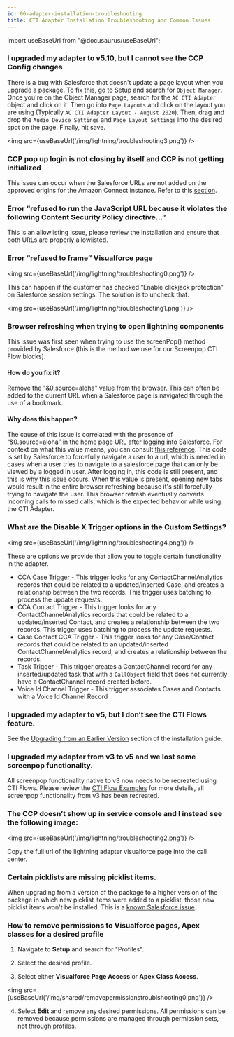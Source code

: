 ```yaml
---
id: 06-adapter-installation-troubleshooting
title: CTI Adapter Installation Troubleshooting and Common Issues
---
```


import useBaseUrl from "@docusaurus/useBaseUrl";

### I upgraded my adapter to v5.10, but I cannot see the CCP Config changes

There is a bug with Salesforce that doesn't update a page layout when you upgrade a package. To fix this, go to Setup and search for `Object Manager`. Once you're on the Object Manager page, search for the `AC CTI Adapter` object and click on it. Then go into `Page Layouts` and click on the layout you are using (Typically `AC CTI Adapter Layout - August 2020`).  Then, drag and drop the `Audio Device Settings` and `Page Layout Settings` into the desired spot on the page. Finally, hit save.

<img src={useBaseUrl('/img/lightning/troubleshooting3.png')} />

### CCP pop up login is not closing by itself and CCP is not getting initialized

This issue can occur when the Salesforce URLs are not added on the approved origins for the Amazon Connect instance. Refer to this [section](/docs/lightning/02-installation/03-managed-package-manual-setup.md#allowlist-your-salesforce-org-with-amazon-connect).

### Error “refused to run the JavaScript URL because it violates the following Content Security Policy directive...”

This is an allowlisting issue, please review the installation and ensure that both URLs are properly allowlisted.

### Error “refused to frame” Visualforce page

<img src={useBaseUrl('/img/lightning/troubleshooting0.png')} />

This can happen if the customer has checked “Enable clickjack protection” on Salesforce session settings. The solution is to uncheck that. 

<img src={useBaseUrl('/img/lightning/troubleshooting1.png')} />

### Browser refreshing when trying to open lightning components

This issue was first seen when trying to use the screenPop() method provided by Salesforce (this is the method we use for our Screenpop CTI Flow blocks).

#### How do you fix it? 

Remove the "&0.source=aloha" value from the browser. This can often be added to the current URL when a Salesforce page is navigated through the use of a bookmark.

#### Why does this happen?

The cause of this issue is correlated with the presence of “&0.source=aloha” in the home page URL after logging into Salesforce. For context on what this value means, you can consult [this reference](https://salesforce.stackexchange.com/questions/187349/forcenavigatetourl-inserts-source-aloha-in-the-url-which-breaks-page). This code is set by Salesforce to forcefully navigate a user to a url, which is needed in cases when a user tries to navigate to a salesforce page that can only be viewed by a logged in user. After logging in, this code is still present, and this is why this issue occurs. When this value is present, opening new tabs would result in the entire browser refreshing because it's still forcefully trying to navigate the user. This browser refresh eventually converts incoming calls to missed calls, which is the expected behavior while using the CTI Adapter.

### What are the Disable X Trigger options in the Custom Settings?

<img src={useBaseUrl('/img/lightning/troubleshooting4.png')} />

These are options we provide that allow you to toggle certain functionality in the adapter.
- CCA Case Trigger - This trigger looks for any ContactChannelAnalytics records that could be related to a updated/inserted Case, and creates a relationship between the two records. This trigger uses batching to process the update requests.
- CCA Contact Trigger - This trigger looks for any ContactChannelAnalytics records that could be related to a updated/inserted Contact, and creates a relationship between the two records. This trigger uses batching to process the update requests.
- Case Contact CCA Trigger - This trigger looks for any Case/Contact records that could be related to an updated/inserted ContactChannelAnalytics record, and creates a relationship between the records.
- Task Trigger - This trigger creates a ContactChannel record for any inserted/updated task that with a `CallObject` field that does not currently have a ContactChannel record created before.
- Voice Id Channel Trigger - This trigger associates Cases and Contacts with a Voice Id Channel Record

### I upgraded my adapter to v5, but I don’t see the CTI Flows feature.

See the [Upgrading from an Earlier Version](/docs/lightning/installation/05-upgrading-from-an-earlier-version) section of the installation guide.

### I upgraded my adapter from v3 to v5 and we lost some screenpop functionality.

All screenpop functionality native to v3 now needs to be recreated using CTI Flows. Please review the [CTI Flow Examples](/docs/lightning/appendices/appendix-d-cti-flow-examples/01-cti-flow-examples) for more details, all screenpop functionality from v3 has been recreated.

### The CCP doesn’t show up in service console and I instead see the following image:

<img src={useBaseUrl('/img/lightning/troubleshooting2.png')} />

Copy the full url of the lightning adapter visualforce page into the call center.

### Certain picklists are missing picklist items.

When upgrading from a version of the package to a higher version of the package in which new picklist items were added to a picklist, those new picklist items won't be installed. This is a [known Salesforce issue](https://salesforce.stackexchange.com/questions/207367/i-have-a-managed-package-if-i-add-values-a-picklist-will-my-customers-get-it-o).

### How to remove permissions to Visualforce pages, Apex classes for a desired profile

1. Navigate to **Setup** and search for "Profiles".

2. Select the desired profile.

3. Select either **Visualforce Page Access** or **Apex Class Access**.

<img src={useBaseUrl('/img/shared/removepermissionstroublshooting0.png')} />

4. Select **Edit** and remove any desired permissions. All permissions can be removed because permissions are managed through permission sets, not through profiles.
